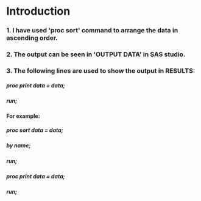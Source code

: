 # Introduction
### 1. I have used 'proc sort' command to arrange the data in ascending order.
### 2. The output can be seen in 'OUTPUT DATA' in SAS studio.
### 3. The following lines are used to show the output in RESULTS:
##### proc print data = data;
##### run;

#### For example:
##### proc sort data = data;
##### by name;
##### run;
##### proc print data = data;
##### run;

